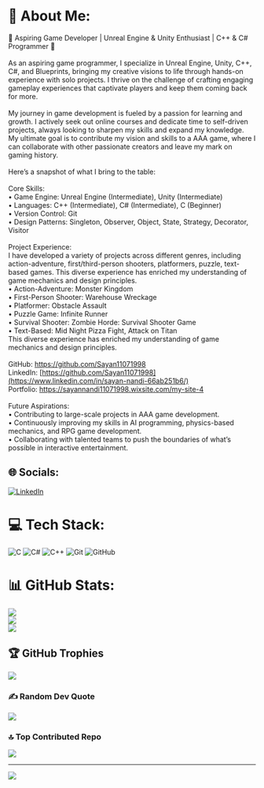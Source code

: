# 💫 About Me:
🌟 Aspiring Game Developer | Unreal Engine & Unity Enthusiast | C++ & C# Programmer 🌟<br><br>As an aspiring game programmer, I specialize in Unreal Engine, Unity, C++, C#, and Blueprints, bringing my creative visions to life through hands-on experience with solo projects. I thrive on the challenge of crafting engaging gameplay experiences that captivate players and keep them coming back for more.<br><br>My journey in game development is fueled by a passion for learning and growth. I actively seek out online courses and dedicate time to self-driven projects, always looking to sharpen my skills and expand my knowledge. My ultimate goal is to contribute my vision and skills to a AAA game, where I can collaborate with other passionate creators and leave my mark on gaming history.<br><br>Here’s a snapshot of what I bring to the table:<br><br>Core Skills:<br>• Game Engine: Unreal Engine (Intermediate), Unity (Intermediate)<br>• Languages: C++ (Intermediate), C# (Intermediate), C (Beginner)<br>• Version Control: Git<br>• Design Patterns: Singleton, Observer, Object, State, Strategy, Decorator, Visitor<br><br>Project Experience:<br>I have developed a variety of projects across different genres, including action-adventure, first/third-person shooters, platformers, puzzle, text-based games. This diverse experience has enriched my understanding of game mechanics and design principles.<br>• Action-Adventure: Monster Kingdom<br>• First-Person Shooter: Warehouse Wreckage<br>• Platformer: Obstacle Assault<br>• Puzzle Game: Infinite Runner<br>• Survival Shooter: Zombie Horde: Survival Shooter Game<br>• Text-Based: Mid Night Pizza Fight, Attack on Titan<br>This diverse experience has enriched my understanding of game mechanics and design principles.<br><br>GitHub: https://github.com/Sayan11071998<br>LinkedIn: [https://github.com/Sayan11071998](https://www.linkedin.com/in/sayan-nandi-66ab251b6/)<br>Portfolio: https://sayannandi11071998.wixsite.com/my-site-4<br><br>Future Aspirations:<br>• Contributing to large-scale projects in AAA game development.<br>• Continuously improving my skills in AI programming, physics-based mechanics, and RPG game development.<br>• Collaborating with talented teams to push the boundaries of what’s possible in interactive entertainment.


## 🌐 Socials:
[![LinkedIn](https://img.shields.io/badge/LinkedIn-%230077B5.svg?logo=linkedin&logoColor=white)](https://linkedin.com/in/sayan-nandi-66ab251b6)
# 💻 Tech Stack:
![C](https://img.shields.io/badge/c-%2300599C.svg?style=for-the-badge&logo=c&logoColor=white) ![C#](https://img.shields.io/badge/c%23-%23239120.svg?style=for-the-badge&logo=csharp&logoColor=white) ![C++](https://img.shields.io/badge/c++-%2300599C.svg?style=for-the-badge&logo=c%2B%2B&logoColor=white) ![Git](https://img.shields.io/badge/git-%23F05033.svg?style=for-the-badge&logo=git&logoColor=white) ![GitHub](https://img.shields.io/badge/github-%23121011.svg?style=for-the-badge&logo=github&logoColor=white)
# 📊 GitHub Stats:
![](https://github-readme-stats.vercel.app/api?username=Sayan11071998&theme=dark&hide_border=false&include_all_commits=true&count_private=true)<br/>
![](https://github-readme-streak-stats.herokuapp.com/?user=Sayan11071998&theme=dark&hide_border=false)<br/>
![](https://github-readme-stats.vercel.app/api/top-langs/?username=Sayan11071998&theme=dark&hide_border=false&include_all_commits=true&count_private=true&layout=compact)

## 🏆 GitHub Trophies
![](https://github-profile-trophy.vercel.app/?username=Sayan11071998&theme=tokyonight&no-frame=false&no-bg=false&margin-w=4)

### ✍️ Random Dev Quote
![](https://quotes-github-readme.vercel.app/api?type=horizontal&theme=radical)

### 🔝 Top Contributed Repo
![](https://github-contributor-stats.vercel.app/api?username=Sayan11071998&limit=5&theme=dark&combine_all_yearly_contributions=true)

---
[![](https://visitcount.itsvg.in/api?id=Sayan11071998&icon=5&color=1)](https://visitcount.itsvg.in)

<!-- Proudly created with GPRM ( https://gprm.itsvg.in ) -->
